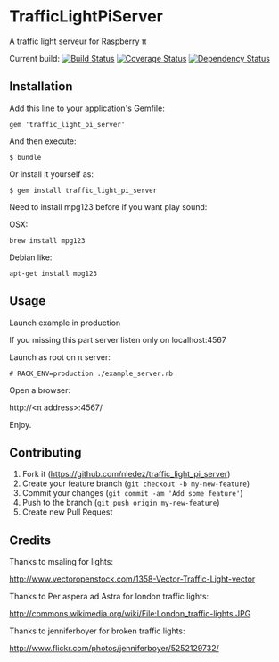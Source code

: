 # TrafficLightPiServer

A traffic light serveur for Raspberry π

Current build:
[![Build Status](https://travis-ci.org/nledez/traffic_light_pi_server.png)](https://travis-ci.org/nledez/traffic_light_pi_server)
[![Coverage Status](https://coveralls.io/repos/nledez/traffic_light_pi_server/badge.png)](https://coveralls.io/r/nledez/traffic_light_pi_server)
[![Dependency Status](https://gemnasium.com/nledez/traffic_light_pi_server.png)](https://gemnasium.com/nledez/traffic_light_pi_server)

## Installation

Add this line to your application's Gemfile:

    gem 'traffic_light_pi_server'

And then execute:

    $ bundle

Or install it yourself as:

    $ gem install traffic_light_pi_server

Need to install mpg123 before if you want play sound:

OSX:

```brew install mpg123```

Debian like:

```apt-get install mpg123```

## Usage

Launch example in production

If you missing this part server listen only on localhost:4567

Launch as root on π server:

```# RACK_ENV=production ./example_server.rb```

Open a browser:

http://<π address>:4567/

Enjoy.

## Contributing

1. Fork it (https://github.com/nledez/traffic_light_pi_server)
2. Create your feature branch (`git checkout -b my-new-feature`)
3. Commit your changes (`git commit -am 'Add some feature'`)
4. Push to the branch (`git push origin my-new-feature`)
5. Create new Pull Request

## Credits

Thanks to msaling for lights:

http://www.vectoropenstock.com/1358-Vector-Traffic-Light-vector

Thanks to Per aspera ad Astra for london traffic lights:

http://commons.wikimedia.org/wiki/File:London_traffic-lights.JPG

Thanks to jenniferboyer for broken traffic lights:

http://www.flickr.com/photos/jenniferboyer/5252129732/
